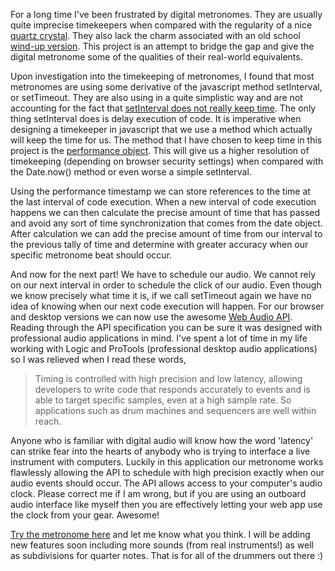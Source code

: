 For a long time I've been frustrated by digital metronomes. They are usually quite imprecise timekeepers when compared with the regularity of a nice [quartz crystal](https://www.samash.com/matrix-mr500-compact-quartz-metronome-mmr500). They also lack the charm associated with an old school [wind-up version](https://en.wikipedia.org/wiki/Metronome). This project is an attempt to bridge the gap and give the digital metronome some of the qualities of their real-world equivalents.

Upon investigation into the timekeeping of metronomes, I found that most metronomes are using some derivative of the javascript method setInterval, or setTimeout. They are also using in a quite simplistic way and are not accounting for the fact that [setInterval does not really keep time](https://developer.mozilla.org/en-US/docs/Web/API/WindowOrWorkerGlobalScope/setTimeout#Reasons_for_delays_longer_than_specified). The only thing setInterval does is delay execution of code. It is imperative when designing a timekeeper in javascript that we use a method which actually will keep the time for us. The method that I have chosen to keep time in this project is the [performance object](https://developer.mozilla.org/en-US/docs/Web/API/Performance/now). This will give us a higher resolution of timekeeping (depending on browser security settings) when compared with the Date.now() method or even worse a simple setInterval.

Using the performance timestamp we can store references to the time at the last interval of code execution. When a new interval of code execution happens we can then calculate the precise amount of time that has passed and avoid any sort of time synchronization that comes from the date object. After calculation we can add the precise amount of time from our interval to the previous tally of time and determine with greater accuracy when our specific metronome beat should occur.

And now for the next part! We have to schedule our audio. We cannot rely on our next interval in order to schedule the click of our audio. Even though we know precisely what time it is, if we call setTimeout again we have no idea of knowing when our next code execution will happen. For our browser and desktop versions we can now use the awesome [Web Audio API](https://developer.mozilla.org/en-US/docs/Web/API/Web_Audio_API).
Reading through the API specification you can be sure it was designed with professional audio applications in mind. I've spent a lot of time in my life working with Logic and ProTools (professional desktop audio applications) so I was relieved when I read these words,

> Timing is controlled with high precision and low latency, allowing developers to write code that responds accurately to events and is able to target specific samples, even at a high sample rate. So applications such as drum machines and sequencers are well within reach.

Anyone who is familiar with digital audio will know how the word 'latency' can strike fear into the hearts of anybody who is trying to interface a live instrument with computers. Luckily in this application our metronome works flawlessly allowing the API to schedule with high precision exactly when our audio events should occur. The API allows access to your computer's audio clock. Please correct me if I am wrong, but if you are using an outboard audio interface like myself then you are effectively letting your web app use the clock from your gear. Awesome!

[Try the metronome here](https://react-metronome.netlify.com/) and let me know what you think. I will be adding new features soon including more sounds (from real instruments!) as well as subdivisions for quarter notes. That is for all of the drummers out there :)
